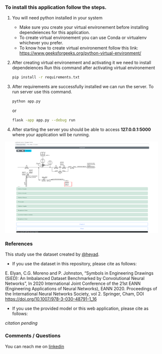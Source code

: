 ### To install this application follow the steps.
1. You will need python installed in your system
    - Make sure you create your virtual environement before installing dependeiences for this application.
    - To create virtual environement you can use Conda or virtualenv whichever you prefer.
    - To know how to create virtual environement follow this link: https://www.geeksforgeeks.org/python-virtual-environment/

2. After creating virtual environement and activating it we need to install dependeiences
    Run this command after activating virtual environement

    ```bash
    pip install -r requirements.txt
    ```

3. After requirements are successfully installed we can run the server. 
    To run server use this command.
    
    ```bash
    python app.py
    ```

    or
    
    ```bash
    flask -app app.py --debug run
    ```

4. After starting the server you should be able to access **127.0.0.1:5000** where your application will be running.

<div align="center">
<img title="Web Interface" src="/images/Screenshot.png" width="600" height="300">
</div>

### References
This study use the dataset created by [@heyad](https://github.com/heyad/Eng_Diagrams). 

- If you use the dataset in this repository, please cite as follows:

E. Elyan, C.G. Moreno and P. Johnston, “Symbols in Engineering Drawings (SiED): An Imbalanced Dataset Benchmarked by Convolutional Neural Networks”, In 2020 International Joint Conference of the 21st EANN (Engineering Applications of Neural Networks), EANN 2020. Proceedings of the International Neural Networks Society, vol 2. Springer, Cham, DOI https://doi.org/10.1007/978-3-030-48791-1_16

- If you use the provided model or this web application, please cite as follows:

*citation pending*

### Comments / Questions
You can reach me on [linkedin](https://www.linkedin.com/in/indrajithek)
